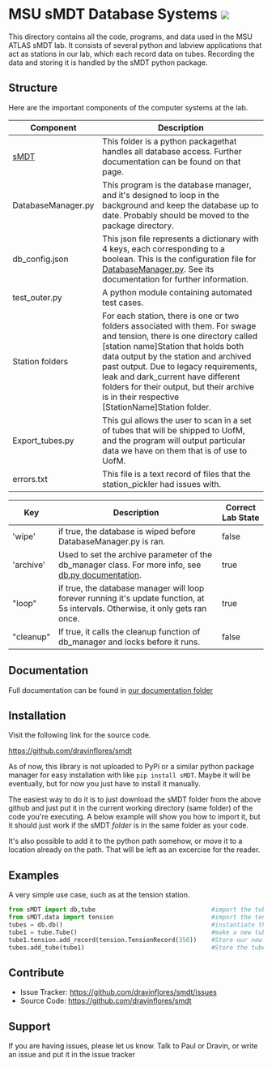MSU sMDT Database Systems
![](https://atlas.cern/sites/atlas-public.web.cern.ch/files/inline-images/ATLAS-Logo-Ref-RGB-H-transparent.png)
========

This directory contains all the code, programs, and data used in the MSU ATLAS sMDT lab. 
It consists of several python and labview applications that act as stations in our lab, which each record data on tubes.
Recording the data and storing it is handled by the sMDT python package. 

Structure
--------
Here are the important components of the computer systems at the lab.

Component | Description
---|---
[sMDT](documentation/sMDT.md) | This folder is a python packagethat handles all database access. Further documentation can be found on that page.
DatabaseManager.py | This program is the database manager, and it's designed to loop in the background and keep the database up to date. Probably should be moved to the package directory. 
db_config.json | This json file represents a dictionary with 4 keys, each corresponding to a boolean. This is the configuration file for [DatabaseManager.py](documentation/DatabaseManager.md). See its documentation for further information. 
test_outer.py | A python module containing automated test cases. 
Station folders | For each station, there is one or two folders associated with them. For swage and tension, there is one directory called [station name]Station that holds both data output by the station and archived past output. Due to legacy requirements, leak and dark_current have different folders for their output, but their archive is in their respective [StationName]Station folder.
Export_tubes.py | This gui allows the user to scan in a set of tubes that will be shipped to UofM, and the program will output particular data we have on them that is of use to UofM.
errors.txt | This file is a text record of files that the station_pickler had issues with. 

Key | Description | Correct Lab State
---|---|---
'wipe' |  if true, the database is wiped before DatabaseManager.py is ran. | false
'archive'| Used to set the archive parameter of the db_manager class. For more info, see [db.py documentation](documentation/db.md). | true
"loop"| if true, the database manager will loop forever running it's update function, at 5s intervals. Otherwise, it only gets ran once. | true
"cleanup"| If true, it calls the cleanup function of db_manager and locks before it runs. | false

Documentation
-------------
Full documentation can be found in [our documentation folder](documentation/home.md)

Installation
------------
Visit the following link for the source code.

https://github.com/dravinflores/smdt

As of now, this library is not uploaded to PyPi or a similar python package manager for easy installation with like `pip install sMDT`.
Maybe it will be eventually, but for now you just have to install it manually. 

The easiest way to do it is to just download the sMDT folder from the above github and just put it in the current working directory (same folder) of the code you're executing. A below example will show you how to import it, but it should just work if the sMDT *folder* is in the same folder as your code.

It's also possible to add it to the python path somehow, or move it to a location already on the path. That will be left as an excercise for the reader. 

Examples
--------
A very simple use case, such as at the tension station.
```python
from sMDT import db,tube                                #import the tube and db modules
from sMDT.data import tension                           #import the tension module
tubes = db.db()                                         #instantiate the database
tube1 = tube.Tube()                                     #make a new tube
tube1.tension.add_record(tension.TensionRecord(350))    #Store our new data in the tube, in the form of a TensionRecord object. 
tubes.add_tube(tube1)                                   #Store the tube in the database
```

Contribute
----------

- Issue Tracker: https://github.com/dravinflores/smdt/issues
- Source Code: https://github.com/dravinflores/smdt

Support
-------

If you are having issues, please let us know.
Talk to Paul or Dravin, or write an issue and put it in the issue tracker
